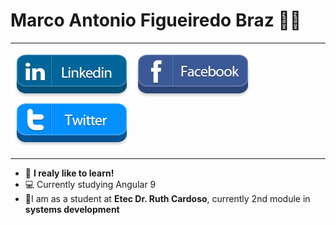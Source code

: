 

<!--
### Hi there 👋
**devMarcoAntonio/devMarcoAntonio** is a ✨ _special_ ✨ repository because its `README.md` (this file) appears on your GitHub profile.

Here are some ideas to get you started:

- 🔭 I’m currently working on ...
- 🌱 I’m currently learning ...
- 👯 I’m looking to collaborate on ...
- 🤔 I’m looking for help with ...
- 💬 Ask me about ...
- 📫 How to reach me: ...
- 😄 Pronouns: ...
- ⚡ Fun fact: ...
-->

# Marco Antonio Figueiredo Braz :man_technologist:

___

[<img src="https://github.com/devMarcoAntonio/logos/blob/master/3d-tabbed-icons-Creative_Nerds/linkedin.png">](https://www.linkedin.com/in/marco-antonio-figueiredo-braz-11ba1131/)
[<img src="https://github.com/devMarcoAntonio/logos/blob/master/3d-tabbed-icons-Creative_Nerds/facebook.png">](https://www.facebook.com/figueiredobraz)
[<img src="https://github.com/devMarcoAntonio/logos/blob/master/3d-tabbed-icons-Creative_Nerds/twitter.png">](https://twitter.com/MarcoAn71036929)


___

- 📖 **I realy like to learn!**
- 💻 Currently studying Angular 9
- 🏫I am as a student at **Etec Dr. Ruth Cardoso**, currently 2nd module in **systems development** 
